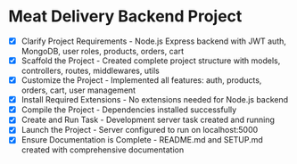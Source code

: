 # Meat Delivery Backend Project

- [x] Clarify Project Requirements - Node.js Express backend with JWT auth, MongoDB, user roles, products, orders, cart
- [x] Scaffold the Project - Created complete project structure with models, controllers, routes, middlewares, utils
- [x] Customize the Project - Implemented all features: auth, products, orders, cart, user management
- [x] Install Required Extensions - No extensions needed for Node.js backend
- [x] Compile the Project - Dependencies installed successfully
- [x] Create and Run Task - Development server task created and running
- [x] Launch the Project - Server configured to run on localhost:5000
- [x] Ensure Documentation is Complete - README.md and SETUP.md created with comprehensive documentation